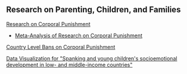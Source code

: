 ## Research on Parenting, Children, and Families

[Research on Corporal Punishment](./cp)

* [Meta-Analysis of Research on Corporal Punishment](https://agrogan1.github.io/research/cp/CP-meta.html)

[Country Level Bans on Corporal Punishment](./cpbans)

[Data Visualization for "Spanking and young children's socioemotional development in low- and middle-income countries"](./MICS1) 